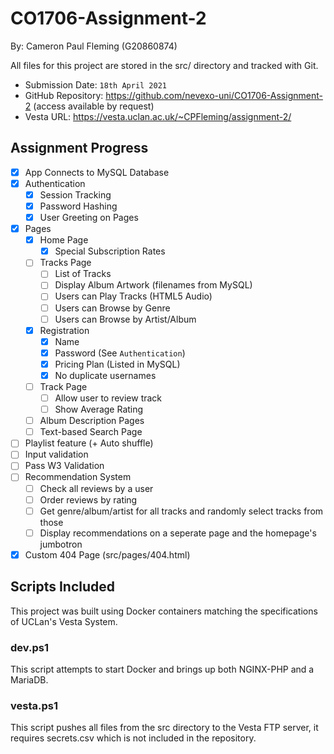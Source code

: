 # CO1706-Assignment-2
By: Cameron Paul Fleming (G20860874)

All files for this project are stored in the src/ directory and tracked with Git.

- Submission Date: `18th April 2021`
- GitHub Repository: https://github.com/nevexo-uni/CO1706-Assignment-2 (access available by request)
- Vesta URL: https://vesta.uclan.ac.uk/~CPFleming/assignment-2/

## Assignment Progress
- [x] App Connects to MySQL Database
- [x] Authentication
  - [x] Session Tracking
  - [x] Password Hashing
  - [x] User Greeting on Pages
- [x] Pages
  - [x] Home Page
    - [x] Special Subscription Rates
  - [ ] Tracks Page
    - [ ] List of Tracks
    - [ ] Display Album Artwork (filenames from MySQL)
    - [ ] Users can Play Tracks (HTML5 Audio)
    - [ ] Users can Browse by Genre
    - [ ] Users can Browse by Artist/Album
  - [x] Registration
    - [x] Name
    - [x] Password (See `Authentication`)
    - [x] Pricing Plan (Listed in MySQL)
    - [x] No duplicate usernames 
  - [ ] Track Page
    - [ ] Allow user to review track
    - [ ] Show Average Rating
  - [ ] Album Description Pages
  - [ ] Text-based Search Page
- [ ] Playlist feature (+ Auto shuffle)
- [ ] Input validation
- [ ] Pass W3 Validation
- [ ] Recommendation System
  - [ ] Check all reviews by a user
  - [ ] Order reviews by rating
  - [ ] Get genre/album/artist for all tracks and randomly select tracks from those
  - [ ] Display recommendations on a seperate page and the homepage's jumbotron
- [x] Custom 404 Page (src/pages/404.html)

## Scripts Included
This project was built using Docker containers matching the specifications of UCLan's Vesta System.

### dev.ps1
This script attempts to start Docker and brings up both NGINX-PHP and a MariaDB.

### vesta.ps1
This script pushes all files from the src directory to the Vesta FTP server, it requires secrets.csv which is not included
in the repository.

